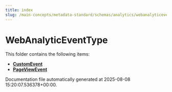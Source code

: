 ```yaml
---
title: index
slug: /main-concepts/metadata-standard/schemas/analytics/webanalyticeventtype
---
```


# WebAnalyticEventType

This folder contains the following items:

- [**CustomEvent**](/main-concepts/metadata-standard/schemas/analytics/webanalyticeventtype/customevent)
- [**PageViewEvent**](/main-concepts/metadata-standard/schemas/analytics/webanalyticeventtype/pageviewevent)


Documentation file automatically generated at 2025-08-08 15:20:07.536378+00:00.
